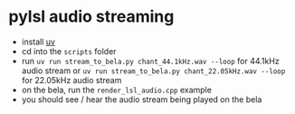 # pylsl audio streaming

- install [uv](https://docs.astral.sh/uv/getting-started/installation/)
- cd into the `scripts` folder
- run `uv run stream_to_bela.py chant_44.1kHz.wav --loop` for 44.1kHz audio stream or `uv run stream_to_bela.py chant_22.05kHz.wav --loop` for 22.05kHz audio stream
- on the bela, run the `render_lsl_audio.cpp` example
- you should see / hear the audio stream being played on the bela
